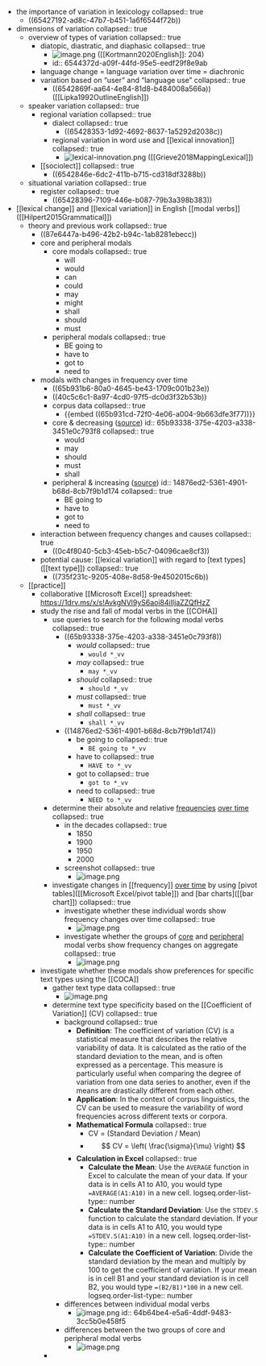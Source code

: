 - the importance of variation in lexicology
  collapsed:: true
	- ((65427192-ad8c-47b7-b451-1a6f6544f72b))
- dimensions of variation
  collapsed:: true
	- overview of types of variation
	  collapsed:: true
		- diatopic, diastratic, and diaphasic
		  collapsed:: true
			- ![image.png](../assets/image_1706633267124_0.png)
			  ([[Kortmann2020English]]: 204)
			- id:: 6544372d-a09f-44fd-95e5-eedf29f8e9ab
		- language change = language variation over time = diachronic
		- variation based on “user” and “language use”
		  collapsed:: true
			- ((6542869f-aa64-4e84-81d8-b484008a566a))
			  ([[Lipka1992OutlineEnglish]])
	- speaker variation
	  collapsed:: true
		- regional variation
		  collapsed:: true
			- dialect
			  collapsed:: true
				- ((65428353-1d92-4692-8637-1a5292d2038c))
			- regional variation in word use and [[lexical innovation]]
			  collapsed:: true
				- ![lexical-innovation.png](../assets/lexical-innovation_1698948545880_0.png)
				  ([[Grieve2018MappingLexical]])
		- [[sociolect]]
		  collapsed:: true
			- ((6542846e-6dc2-411b-b715-cd318df3288b))
	- situational variation
	  collapsed:: true
		- register
		  collapsed:: true
			- ((65428396-7109-446e-b087-79b3a398b383))
- [[lexical change]] and [[lexical variation]] in English [[modal verbs]] ([[Hilpert2015Grammatical]])
	- theory and previous work
	  collapsed:: true
		- ((87e6447a-b496-42b2-b94c-1ab8281ebecc))
		- core and peripheral modals
			- core modals
			  collapsed:: true
				- will
				- would
				- can
				- could
				- may
				- might
				- shall
				- should
				- must
			- peripheral modals
			  collapsed:: true
				- BE going to
				- have to
				- got to
				- need to
		- modals with changes in frequency over time
			- ((65b931b6-80a0-4645-be43-1709c001b23e))
			- ((40c5c6c1-8a97-4cd0-97f5-dc0d3f32b53b))
			- corpus data
			  collapsed:: true
				- {{embed ((65b931cd-72f0-4e06-a004-9b663dfe3f77))}}
			- core & decreasing ([source](((386ec37c-3634-4c15-b5f2-9dc4b4800c0c))))
			  id:: 65b93338-375e-4203-a338-3451e0c793f8
			  collapsed:: true
				- would
				- may
				- should
				- must
				- shall
			- peripheral & increasing ([source](((f10ad767-e2a5-45c6-b405-985dd2a6fa04))))
			  id:: 14876ed2-5361-4901-b68d-8cb7f9b1d174
			  collapsed:: true
				- BE going to
				- have to
				- got to
				- need to
		- interaction between frequency changes and causes
		  collapsed:: true
			- ((0c4f8040-5cb3-45eb-b5c7-04096cae8cf3))
		- potential cause: [[lexical variation]] with regard to [text types]([[text type]])
		  collapsed:: true
			- ((735f231c-9205-408e-8d58-9e4502015c6b))
	- [[practice]]
		- collaborative [[Microsoft Excel]] spreadsheet: https://1drv.ms/x/s!AvkgNVl9yS6aoi84ilIjaZZQfHzZ
		- study the rise and fall of modal verbs in the [[COHA]]
			- use queries to search for the following modal verbs
			  collapsed:: true
				- ((65b93338-375e-4203-a338-3451e0c793f8))
					- *would*
					  collapsed:: true
						- `would *_vv`
					- *may*
					  collapsed:: true
						- `may *_vv`
					- *should*
					  collapsed:: true
						- `should *_vv`
					- *must*
					  collapsed:: true
						- `must *_vv`
					- *shall*
					  collapsed:: true
						- `shall *_vv`
				- ((14876ed2-5361-4901-b68d-8cb7f9b1d174))
					- be going to
					  collapsed:: true
						- `BE going to *_vv`
					- have to
					  collapsed:: true
						- `HAVE to *_vv`
					- got to
					  collapsed:: true
						- `got to *_vv`
					- need to
					  collapsed:: true
						- `NEED to *_vv`
			- determine their absolute and relative [frequencies]([[frequency]]) [over time]([[diachronic]])
			  collapsed:: true
				- in the decades
				  collapsed:: true
					- 1850
					- 1900
					- 1950
					- 2000
				- screenshot
				  collapsed:: true
					- ![image.png](../assets/image_1706638923257_0.png)
			- investigate changes in [[frequency]] [over time]([[diachronic]]) by using [pivot tables]([[Microsoft Excel/pivot table]]) and [bar charts]([[bar chart]])
			  collapsed:: true
				- investigate whether these individual words show frequency changes over time
				  collapsed:: true
					- ![image.png](../assets/image_1706639087914_0.png)
				- investigate whether the groups of [core](((65b93338-375e-4203-a338-3451e0c793f8))) and [peripheral](((14876ed2-5361-4901-b68d-8cb7f9b1d174))) modal verbs show frequency changes on aggregate
				  collapsed:: true
					- ![image.png](../assets/image_1706639183459_0.png)
		- investigate whether these modals show preferences for specific text types using the [[COCA]]
			- gather text type data
			  collapsed:: true
				- ![image.png](../assets/image_1706639702528_0.png)
			- determine text type specificity based on the [[Coefficient of Variation]] (CV)
			  collapsed:: true
				- background
				  collapsed:: true
					- **Definition**: The coefficient of variation (CV) is a statistical measure that describes the relative variability of data. It is calculated as the ratio of the standard deviation to the mean, and is often expressed as a percentage. This measure is particularly useful when comparing the degree of variation from one data series to another, even if the means are drastically different from each other.
					- **Application**: In the context of corpus linguistics, the CV can be used to measure the variability of word frequencies across different texts or corpora.
					- **Mathematical Formula**
					  collapsed:: true
						- CV = (Standard Deviation / Mean)
						- $$ CV = \left( \frac{\sigma}{\mu} \right) $$
					- **Calculation in Excel**
					  collapsed:: true
						- **Calculate the Mean**: Use the `AVERAGE` function in Excel to calculate the mean of your data. If your data is in cells A1 to A10, you would type `=AVERAGE(A1:A10)` in a new cell.
						  logseq.order-list-type:: number
						- **Calculate the Standard Deviation**: Use the `STDEV.S` function to calculate the standard deviation. If your data is in cells A1 to A10, you would type `=STDEV.S(A1:A10)` in a new cell.
						  logseq.order-list-type:: number
						- **Calculate the Coefficient of Variation**: Divide the standard deviation by the mean and multiply by 100 to get the coefficient of variation. If your mean is in cell B1 and your standard deviation is in cell B2, you would type `=(B2/B1)*100` in a new cell.
						  logseq.order-list-type:: number
				- differences between individual modal verbs
					- ![image.png](../assets/image_1706640463229_0.png)
					  id:: 64b64be4-e5a6-4ddf-9483-3cc5b0e458f5
				- differences between the two groups of core and peripheral modal verbs
					- ![image.png](../assets/image_1706640489580_0.png)
			-